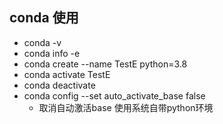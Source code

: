 ## conda 使用

+ conda -v
+ conda info -e
+ conda create --name TestE python=3.8
+ conda activate TestE
+ conda deactivate
+ conda config --set auto_activate_base false
  + 取消自动激活base 使用系统自带python环境